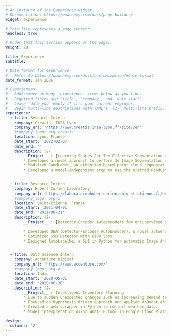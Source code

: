 ```yaml
---
# An instance of the Experience widget.
# Documentation: https://wowchemy.com/docs/page-builder/
widget: experience

# This file represents a page section.
headless: true

# Order that this section appears on the page.
weight: 20

title: Experience
subtitle:

# Date format for experience
#   Refer to https://wowchemy.com/docs/customization/#date-format
date_format: Jan 2006

# Experiences.
#   Add/remove as many `experience` items below as you like.
#   Required fields are `title`, `company`, and `date_start`.
#   Leave `date_end` empty if it's your current employer.
#   Begin multi-line descriptions with YAML's `|2-` multi-line prefix.
experience:
  - title: Research Intern
    company: Creatis, INSA Lyon
    company_url: 'https://www.creatis.insa-lyon.fr/site7/en'
    #company_logo: org-creatis
    location: Lyon, France
    date_start: '2022-02-07'
    date_end: ''
    description: |2-
        __Project__ : [Learning Shapes For The Effective Segmentation of 3D Medical Images.](/publication/masterThesis)
        * Developed a novel approach to perform 3d Image Segmentation using point clouds.
        * Modified RandLaNet, an attention-based point cloud segmentation network, with a Feature Extraction Layer to learn local spatial information.
        * Developed a model-independent step to use the trained RandLaNet to perform 3d Image Segmentation.
        

  - title: Research Intern
    company: Hubert Curien Laboratory
    company_url: 'https://laboratoirehubertcurien.univ-st-etienne.fr/en/index.html'
    #company_logo: org-x
    location: Saint-Etienne, France
    date_start: '2021-04-01'
    date_end: '2021-08-31'
    description: |2-
        __Project__ : [Detector-Encoder Autoencoders for unsupervised decomposition into visual parts.](/publication/dae)
          
        * Developed DEA (Detector-Encoder AutoEncoder), a novel autoencoder for anomaly segmentation. 
        * Optimized SSD Detector with GIOU loss. 
        * Designed AutoLabelMe, a GUI in Python for automatic Image Annotation. It’s suitable for researchers and practitioners to automatically annotate objects in images for object detection.


  - title: Data Science Intern
    company: Accenture Digital
    company_url: 'https://www.accenture.com/'
    #company_logo: org-a
    location: India
    date_start: '2020-05-01'
    date_end: '2020-06-30'
    description: |2-
        __Project__ : Intelligent Inventory Planning
        * Due to sudden unexpected changes such as increasing demand trend, introduction of competitive products, phasing out of a product result in forecast-demand gaps. The objective is to predict the daily or weekly hedging to cover for demand gaps based on past data of variation of forecast/Consumption.
        * Focused on Hypothesis driven approach and applied XgBoost algorithm.
        * Created a web-scrapper in Python to collect weather data. 
        * Model interpretation using What-IF tool in Google Cloud Platform. 

design:
  columns: '2'
---
```

